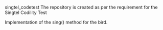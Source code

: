 singtel_codetest
The repository is created as per the requirement for the Singtel Codility Test

Implementation of the sing() method for the bird.
